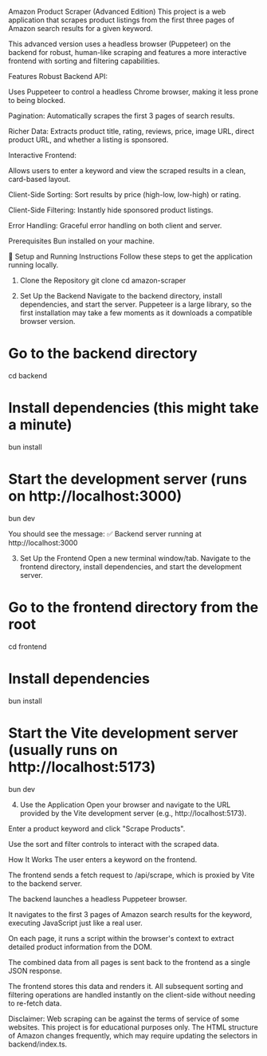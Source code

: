 Amazon Product Scraper (Advanced Edition)
This project is a web application that scrapes product listings from the first three pages of Amazon search results for a given keyword.

This advanced version uses a headless browser (Puppeteer) on the backend for robust, human-like scraping and features a more interactive frontend with sorting and filtering capabilities.

Features
Robust Backend API:

Uses Puppeteer to control a headless Chrome browser, making it less prone to being blocked.

Pagination: Automatically scrapes the first 3 pages of search results.

Richer Data: Extracts product title, rating, reviews, price, image URL, direct product URL, and whether a listing is sponsored.

Interactive Frontend:

Allows users to enter a keyword and view the scraped results in a clean, card-based layout.

Client-Side Sorting: Sort results by price (high-low, low-high) or rating.

Client-Side Filtering: Instantly hide sponsored product listings.

Error Handling: Graceful error handling on both client and server.

Prerequisites
Bun installed on your machine.

🚀 Setup and Running Instructions
Follow these steps to get the application running locally.

1. Clone the Repository
git clone <your-repository-url>
cd amazon-scraper

2. Set Up the Backend
Navigate to the backend directory, install dependencies, and start the server. Puppeteer is a large library, so the first installation may take a few moments as it downloads a compatible browser version.

# Go to the backend directory
cd backend

# Install dependencies (this might take a minute)
bun install

# Start the development server (runs on http://localhost:3000)
bun dev

You should see the message: ✅ Backend server running at http://localhost:3000

3. Set Up the Frontend
Open a new terminal window/tab. Navigate to the frontend directory, install dependencies, and start the development server.

# Go to the frontend directory from the root
cd frontend

# Install dependencies
bun install

# Start the Vite development server (usually runs on http://localhost:5173)
bun dev

4. Use the Application
Open your browser and navigate to the URL provided by the Vite development server (e.g., http://localhost:5173).

Enter a product keyword and click "Scrape Products".

Use the sort and filter controls to interact with the scraped data.

How It Works
The user enters a keyword on the frontend.

The frontend sends a fetch request to /api/scrape, which is proxied by Vite to the backend server.

The backend launches a headless Puppeteer browser.

It navigates to the first 3 pages of Amazon search results for the keyword, executing JavaScript just like a real user.

On each page, it runs a script within the browser's context to extract detailed product information from the DOM.

The combined data from all pages is sent back to the frontend as a single JSON response.

The frontend stores this data and renders it. All subsequent sorting and filtering operations are handled instantly on the client-side without needing to re-fetch data.

Disclaimer: Web scraping can be against the terms of service of some websites. This project is for educational purposes only. The HTML structure of Amazon changes frequently, which may require updating the selectors in backend/index.ts.
